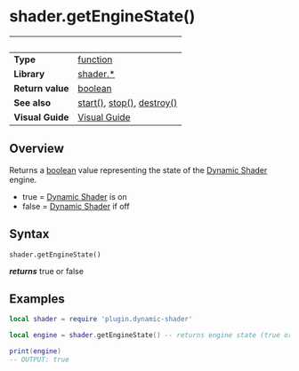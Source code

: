 # shader.getEngineState()

|                      | &nbsp; 
| -------------------- | ---------------------------------------------------------------
| __Type__             | [function](http://docs.coronalabs.com/api/type/Function.html)
| __Library__          | [shader.*](README.md)
| __Return value__     | [boolean](https://docs.coronalabs.com/api/type/Boolean.html)
| __See also__         | [start()](start.markdown), [stop()](stop.markdown), [destroy()](destroy.markdown)
| __Visual Guide__     | [Visual Guide](http://dynamicshader.com/)


## Overview

Returns a [boolean](https://docs.coronalabs.com/api/type/Boolean.html) value representing the state of the [Dynamic Shader](README.md) engine.
 - true = [Dynamic Shader](README.md) is on
 - false = [Dynamic Shader](README.md) if off

## Syntax

	shader.getEngineState()
  __*returns*__ true or false
## Examples

``````lua
local shader = require 'plugin.dynamic-shader'

local engine = shader.getEngineState() -- returns engine state (true or false)

print(engine)
-- OUTPUT: true


``````
